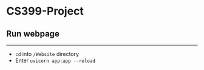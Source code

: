 # CS399-Project

## Run webpage
--- 
- `cd` into `/Website` directory
- Enter `uvicorn app:app --reload`

